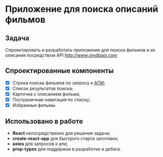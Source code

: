 # Приложение для поиска описаний фильмов

## Задача

Спроектировать и разработать приложение для поиска фильмов и их описания посредством API http://www.omdbapi.com

## Спроектированные компоненты

 - [x] Строка поиска фильмов по запросу к [АПИ](http://www.omdbapi.com);
 - [x] Список результатов поиска;
 - [x] Карточка с описанием фильма;
 - [x] Постраничная навигация по списку;
 - [x] Избранные фильмы.

## Использовано в работе

 - **React** непосредственно для решения задачи;
 - **create-react-app** для быстрого старта заготовки;
 - **axios** для запросов к апи;
 - **prop-types** для поддержки в разработке и дебага. 
